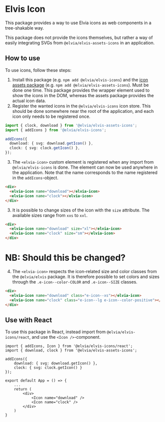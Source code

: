 # Elvis Icon

This package provides a way to use Elvia icons as web components in a tree-shakable way.

This package does not provide the icons themselves, but rather a way of easily integrating SVGs from
<code>@elvia/elvis-assets-icons</code> in an application.

## How to use

To use icons, follow these steps:

1. Install this package (e.g. `npm add @elvia/elvis-icons`) and the
   [icon assets package](https://www.npmjs.com/package/@elvia/elvis-assets-icons) (e.g.
   `npm add @elvia/elvis-assets-icons`). Must be done one time. This package provides the wrapper element used
   to show the icons in the DOM, whereas the assets package provides the actual icon data.
2. Register the wanted icons in the `@elvia/elvis-icons` icon store. This should be done somewhere near the
   root of the application, and each icon only needs to be registered once.

```ts
import { clock, download } from '@elvia/elvis-assets-icons';
import { addIcons } from '@elvia/elvis-icons';

addIcons({
  download: { svg: download.getIcon() },
  clock: { svg: clock.getIcon() },
});
```

3. The `<elvia-icon>` custom element is registered when any import from `@elvia/elvis-icons` is done. The
   element can now be used anywhere in the application. Note that the name corresponds to the name registered
   in the `addIcons`-object.

```html
<div>
  <elvia-icon name="download"></elvia-icon>
  <elvia-icon name="clock"></elvia-icon>
</div>
```

3. It is possible to change sizes of the icon with the `size` attribute. The available sizes range from `xxs`
   to `xxl`.

```html
<div>
  <elvia-icon name="download" size="xl"></elvia-icon>
  <elvia-icon name="clock" size="sm"></elvia-icon>
</div>
```

# **NB**: Should this be changed?

4. The `<elvia-icon>` respects the icon-related size and color classes from the `@elvia/elvis` package. It is
   therefore possible to set colors and sizes through the `.e-icon--color-COLOR` and `.e-icon--SIZE` classes.

```html
<div>
  <elvia-icon name="download" class="e-icon--xs"></elvia-icon>
  <elvia-icon name="clock" class="e-icon--lg e-icon--color-positive"></elvia-icon>
</div>
```

## Use with React

To use this package in React, instead import from `@elvia/elvis-icons/react`, and use the
`<Icon />`-component.

```tsx
import { addIcons, Icon } from '@elvia/elvis-icons/react';
import { download, clock } from '@elvia/elvis-assets-icons';

addIcons({
    download: { svg: download.getIcon() },
    clock: { svg: clock.getIcon() }
});

export default App = () => {
    ...
    return (
        <div>
            <Icon name="download" />
            <Icon name="clock" />
        </div>
    )
}
```

